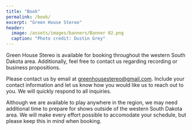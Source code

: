 ```yaml
---
title: "Book"
permalink: /book/
excerpt: "Green House Stereo"
header:
  image: /assets/images/banners/Banner 02.png
  caption: "Photo credit: Dustin Grey"
---
```


Green House Stereo is available for booking throughout the western South Dakota area. Additionally, feel free to contact us regarding recording or business propositions.

Please contact us by email at [greenhousestereo@gmail.com](mailto:greenhousestereo+booking@gmail.com). Include your contact information and let us know how you would like us to reach out to you. We will quickly respond to all inquiries.

Although we are available to play anywhere in the region, we may need additional time to prepare for shows outside of the western South Dakota area. We will make every effort possible to accomodate your schedule, but please keep this in mind when booking.
